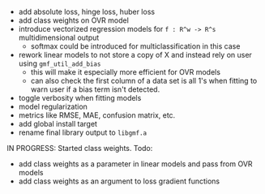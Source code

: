 * add absolute loss, hinge loss, huber loss
* add class weights on OVR model
* introduce vectorized regression models for `f : R^w -> R^s` multidimensional output
	* softmax could be introduced for multiclassification in this case
* rework linear models to not store a copy of X and instead rely on user using `gmf_util_add_bias`
	* this will make it especially more efficient for OVR models
	* can also check the first column of a data set is all 1's when fitting to warn user if a bias term isn't detected.
* toggle verbosity when fitting models
* model regularization
* metrics like RMSE, MAE, confusion matrix, etc.
* add global install target
* rename final library output to `libgmf.a`

IN PROGRESS:
Started class weights. Todo:
* add class weights as a parameter in linear models and pass from OVR models
* add class weights as an argument to loss gradient functions
